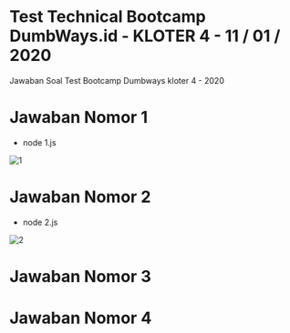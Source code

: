 # Test Technical Bootcamp DumbWays.id - KLOTER 4 - 11 / 01 / 2020
Jawaban Soal Test Bootcamp Dumbways kloter 4 - 2020

# Jawaban Nomor 1
* node 1.js

![1](https://user-images.githubusercontent.com/55979870/72204534-bc371580-34ab-11ea-8fbd-455d858788f1.png)


# Jawaban Nomor 2 
* node 2.js

![2](https://user-images.githubusercontent.com/55979870/72204515-8b56e080-34ab-11ea-8271-9930c9072249.png)


# Jawaban Nomor 3 



# Jawaban Nomor 4
